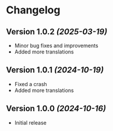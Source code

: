Changelog
==========

Version 1.0.2 *(2025-03-19)*
----------------------------

* Minor bug fixes and improvements
* Added more translations

Version 1.0.1 *(2024-10-19)*
----------------------------

* Fixed a crash
* Added more translations

Version 1.0.0 *(2024-10-16)*
----------------------------

* Initial release
